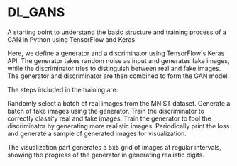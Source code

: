 # DL_GANS
A starting point to understand the basic structure and training process of a GAN in Python using TensorFlow and Keras

Here, we define a generator and a discriminator using TensorFlow's Keras API. The generator takes random noise as input and generates fake images, while the discriminator tries to distinguish between real and fake images. The generator and discriminator are then combined to form the GAN model.

The steps included in the training are:

Randomly select a batch of real images from the MNIST dataset.
Generate a batch of fake images using the generator.
Train the discriminator to correctly classify real and fake images.
Train the generator to fool the discriminator by generating more realistic images.
Periodically print the loss and generate a sample of generated images for visualization.

The visualization part generates a 5x5 grid of images at regular intervals, showing the progress of the generator in generating realistic digits.
